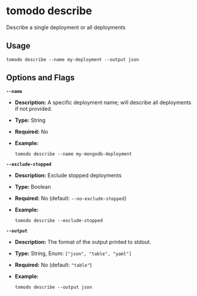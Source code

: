 # tomodo describe

Describe a single deployment or all deployments

## Usage

```shell
tomodo describe --name my-deployment --output json
```

## Options and Flags

**`--name`**

- **Description:** A specific deployment name;  will describe all deployments if not provided.
- **Type:** String
- **Required:** No
- **Example:**

    ```shell
    tomodo describe --name my-mongodb-deployment
    ```

**`--exclude-stopped`**

- **Description:** Exclude stopped deployments
- **Type:** Boolean
- **Required:** No (default: `--no-exclude-stopped`)
- **Example:**

    ```shell
    tomodo describe --exclude-stopped
    ```

**`--output`**

- **Description:** The format of the output printed to stdout.
- **Type:** String, Enum: `["json", "table", "yaml"]`
- **Required:** No (default: `"table"`)
- **Example:**

    ```shell
    tomodo describe --output json
    ```
